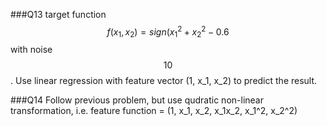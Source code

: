 ###Q13
target function $$f(x_1, x_2) = sign(x_1^2+x_2^2-0.6$$ with noise $$10%$$. Use linear regression with feature vector (1, x_1, x_2) to predict the result.

###Q14
Follow previous problem, but use qudratic non-linear transformation, i.e. feature function = (1, x_1, x_2, x_1x_2, x_1^2, x_2^2)
